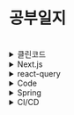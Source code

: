 # 공부일지

<br/>
<details>
<summary>클린코드</summary>
<div markdown="1">
 
* 표면적 수준에서 개선
 
</div>
</details>

<details>
<summary>Next.js</summary>
<div markdown="1">

* SSR 서버 사이드 렌더링
  * 서버에서 페이지를 렌더링하여 생성한 페이지를 클라이언트에 전송 => 
  <br> 브라우저는 페이지에서 요청한 스크립트를 다운로드하고 DOM 위에 하이드레이션함
* SSG 정적 사이트 생성
  * 빌드 과정에서 정적 페이지를 미리 렌더링해서 HTML 마크업 형태로 제공함
  * 개발 환경에서는 매요청마다 getStaticProps가 실행됨
  * revalidate : 이미 빌드가 완료된 사이트에서 주기적으로 정적인 페이지를 업데이트함 (해당 페이지만 업데이트하기 때문에 전체 페이지를 빌드할 필요가 없어짐)
* next/Link
  * 최초 실행시 해당 페이지 html을 불러옴 페이지에서 Link태그 이용시 더 이상 추가적인 html을 받아오지 않음 (자바스크립트 파일만 가져옴) ~a 태그를 이용할 땐 매번 html을 받아와야함~
    * 즉 최초 실행은 SSG로 실행되지만 페이지를 라우팅할 때는 CSR로 빠르게 이동함
  * next/link 는 특정 영역으로 들어와야 파일을 불러옴 => 불필요한 네트워크 요청을 지양함
* ISR 증분 정적 재생성
  * 어느 정도의 주기로 정적 페이지를 다시 렌더링함
* 이미지 최적화
  * 모듈 loader : 'akamai' , vercel로 배포하는 경우 loader 속성 필요 없음
* .next 폴더
  * 네트워크에 보이는 html과 자바스크립트 파일은 .next 폴더에 있음
  * cache, server, static 폴더
    * static / chunk / pages 안에는 getStaticProps-해시값의 이름의 자바스크립트 파일이 있음, 브라우저는 이것을 다운로드함
    * server / pages 안에는 html과 json이 있음
* next/image
  * 서버에서 자동으로 이미지 용량 최적화를 해줌 => webp 형식이기때문
  * quality props를 통해 얼마나 최적화 할지 정할 수 있음 기본은 75
  * placeholder="blur" 를 하면 blur 이미지가 자동으로 적용됨
  * next/image는 외부 이미지의 높이와 너비를 알 수 없음 그래서 빌드타임에 최적화 하지 못함 => 외부 링크를 사용할 때는 width와 height를 넣어야함
    * 가로 세로 크기를 모르는 외부링크를 사용시 fill 속성을 사용하고 부모 태그로 감싼뒤 position을 relative/absolute/fixed 등으로 설정하고 부모의 사이즈를 설정함
  * 사진이 납작해 보일 때는 objectFit 속성을 추가하면됨 contain 또는 cover
* next.configs
  * reactStrictMode : 디버깅을 위해 useEffect 구문을 두번 실행함 불필요 하면 false
* next-seo
  
</div>
</details>


<details>
<summary>react-query</summary>
<div markdown="1">

* suspense

</div>
</details>

<details>
<summary>Code</summary>
<div markdown="1">

* 단일 책임 원칙 (SRP)
  * 변경 지점을 하나로 모아서 변경에 쉽게 대처할 수 있는 구조

</div>
</details>

<details>
<summary>Spring</summary>
<div markdown="1">

* Transactional
  * @Transactional(propagation = Propagation.REQUIRES_NEW) : 새로운 트랜잭션을 생성하고 기존 트랜잭션이 있으면 일시 중단, 기능 완료되면 원래 트랜잭션 다시 시작
* 프록시
  * 클라이언트가 서버에 직접 요청 하는게 아니라 대리자를 통해 간접적으로 서버에 요청하는것
  * 접근 제어, 캐싱, 부가 기능 추가, 프록시 체인
* 템플릿 메서드 패턴
  * 변하는 부분(핵심 기능)과 변하지 않는 부분(추가 기능)을 분리하는 방법
* 전략 패턴
  * 변하지 않는 부분을 Context, 변하지 않는 부분을 Strategy라는 인터페이스를 만들고 위임으로 
* 템플릿 콜백 패턴
* 프록시 패턴
  * 접근 제어가 목적
* 데코레이터 패턴
* ThreadLocal
  * 해당 쓰레드만 접근할 수 있는 저장소
  * 해당 쓰레드가  쓰레드 로컬을 모두 사용하면 remove를 호출해서 저장된 값을 제거해야한다
* AOP
  * 어드바이스 : 부가 기능
    * @Before : 조인 포인트 실행 전. 작업 흐름을 변경할 수 없다
    * @AfterReturning : 메서드 실행이 정상적으로 반환될 때 실행
    * @AfterThrowing : 메서드 실행이 예외를 던져서 종료될 때 실행
    * @After : 메서드 실행이 종료되면 실행. finally
    * @Around : 메서드 실행의 주변에서 실행. 메서드 실행 전후에 실행. 가장 강력한 어드바이스. ProceedingJoinPoint 사용
  * 조인 포인트 : 어드바이스가 적용될 수 있는 위치
  * 포인트컷 : 조인 포인트 중에서 어드바이스가 적용될 위치를 선별하는 기능
  * 타겟 : 어드바이스를 받는 객체, 포인트컷으로 결정
  * 에스팩트 : 어드바이스 + 포인트컷을 모듈화 한것
  * 위빙 : 포인트컷으로 결정한 타겟의 조인 포인트에 어드바이스를 적용하는 것
  * 동일한 Aspect에서의 실행 순서 : @Around => @Before => @After => @AfterReturning => @AfterThrowing
</div>
</details>

<details>
<summary>CI/CD</summary>
<div markdown="1">
 
* GitHub Action
  * 용어
    * workflow : 하나 이상의 작업을 실행하는 프로세스
    * event : 워크플로우 실행을 트리거하는 레포지토리 내의 특정 활동
    * runner : job을 실행하는 서버 각 러너는 하나의 job 실행
    * job : 러너에서 실행되는 step의 집합
    * step : job이 실행하는 개별 명령, 이전의 step 이 실패하면 그 다음은 진행 안함
    * action : 특정 작업을 수행하는 코드 조각, 하나의 step 에서 하나의 action 만 가능
    * needs : 하나의 워크플로우에서 여러개의 잡을 정의하는 경우가 많음 (병렬)
      * 액션 잡 간에 종속성이 생기는 경우
      * 여러 잡의 실행 순서를 조절
    * re-run : 과거에 실행된 워크플로우 재실행
      * 성공, 실패 상관없이 재실행
      * 트리거된 시점 재실행
    * checkout : 깃헙 레포지토리를 가져와 작업을 수행
      * 마켓에 정의된 공식 액션
    * context : 워크플로우를 실행하는 환경 정보
    * filter : 이벤트가 특정 조건에 부합할 때 실행
      * branch filter : 특정 브랜치에서 실행
      * path filter : 특정 경로에서 실행
      * tag filter : 특정 태그에서 실행
    * timeout : 특정 시간이상 실행되면 자동으로 중단, 디폴트 360분
    * cache : 자주사용되는 데이터를 빠르게 불러올 수 있도록 저장하는 기능, 마켓 액션
    * artifact : 워크플로우 실행 중 생성된 파일 또는 파일 모음
    * output : 한 job에서 생성된 데이터를 동일한 잡의 step 또는 다른 job들과 공유할 수 있게 가능
    * environment variables : step이나 job에서 사용할 수 있는 환경 변수, 키 - 밸류 형식
    * secret : 민감 데이터를 안전하게 저장하여 워크플로우에서 사용, api key, 암호, 인증토큰 등..
    * if condition : 특정 조건이 충족될 때 실행되도록
  * 깃헙 마켓플레이스
    * 액션 저장소, 이미 있는 액션을 사용하면 편리함
  * push : action이 실행되려면 .github/workflows 디렉토리 안에 yaml로 정의된 파일이 있어야함
</div>
</details>
